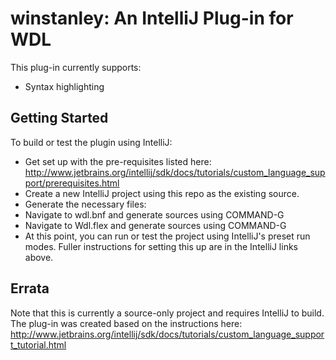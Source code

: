# winstanley: An IntelliJ Plug-in for WDL

This plug-in currently supports:
* Syntax highlighting

## Getting Started
To build or test the plugin using IntelliJ:

* Get set up with the pre-requisites listed here: http://www.jetbrains.org/intellij/sdk/docs/tutorials/custom_language_support/prerequisites.html
* Create a new IntelliJ project using this repo as the existing source.
* Generate the necessary files:
 * Navigate to wdl.bnf and generate sources using COMMAND-G
 * Navigate to Wdl.flex and generate sources using COMMAND-G
* At this point, you can run or test the project using IntelliJ's preset run modes. Fuller instructions for setting this up are in the IntelliJ links above.

## Errata

Note that this is currently a source-only project and requires IntelliJ to build.
The plug-in was created based on the instructions here: http://www.jetbrains.org/intellij/sdk/docs/tutorials/custom_language_support_tutorial.html 

